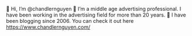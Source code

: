 👋 Hi, I’m @chandlernguyen
👀 I’m a middle age advertising professional. I have been working in the advertising field for more than 20 years. 
🌱 I have been blogging since 2006. You can check it out here https://www.chandlernguyen.com/

<!---
chandlernguyen/chandlernguyen is a ✨ special ✨ repository because its `README.md` (this file) appears on your GitHub profile.
You can click the Preview link to take a look at your changes.
--->
